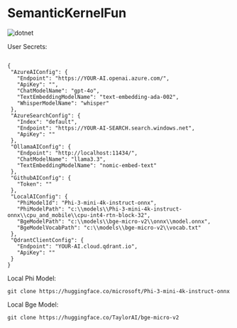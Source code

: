 # SemanticKernelFun


![dotnet](https://github.com/aherrick/SemanticKernelFun/actions/workflows/dotnet.yml/badge.svg)

 User Secrets:
 
 ```

{
  "AzureAIConfig": {
    "Endpoint": "https://YOUR-AI.openai.azure.com/",
    "ApiKey": "",
    "ChatModelName": "gpt-4o",
    "TextEmbeddingModelName": "text-embedding-ada-002",
    "WhisperModelName": "whisper"
  },
  "AzureSearchConfig": {
    "Index": "default",
    "Endpoint": "https://YOUR-AI-SEARCH.search.windows.net",
    "ApiKey": ""
  },
  "OllamaAIConfig": {
    "Endpoint": "http://localhost:11434/",
    "ChatModelName": "llama3.3",
    "TextEmbeddingModelName": "nomic-embed-text"
  },
  "GithubAIConfig": {
    "Token": ""
  },
  "LocalAIConfig": {
    "PhiModelId": "Phi-3-mini-4k-instruct-onnx",
    "PhiModelPath": "c:\\models\\Phi-3-mini-4k-instruct-onnx\\cpu_and_mobile\\cpu-int4-rtn-block-32",
    "BgeModelPath": "c:\\models\\bge-micro-v2\\onnx\\model.onnx",
    "BgeModelVocabPath": "c:\\models\\bge-micro-v2\\vocab.txt"
  },
  "QdrantClientConfig": {
    "Endpoint": "YOUR-AI.cloud.qdrant.io",
    "ApiKey": ""
  }
}

 ```

Local Phi Model:
```
git clone https://huggingface.co/microsoft/Phi-3-mini-4k-instruct-onnx
```
Local Bge Model:
```
git clone https://huggingface.co/TaylorAI/bge-micro-v2
```